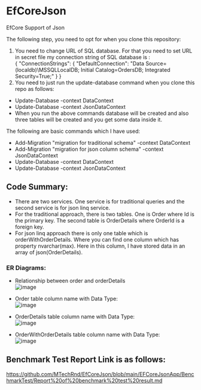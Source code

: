 # EfCoreJson
EfCore Support of Json

The following step, you need to opt for when you clone this repository:
1. You need to change URL of SQL database.
    For that you need to set URL in secret file my connection string of SQL database is : </br>
    {
      "ConnectionStrings": {
        "DefaultConnection": "Data Source= (localdb)\\MSSQLLocalDB; Initial Catalog=OrdersDB; Integrated Security=True;"
      }
    }
2. You need to just run the update-database command when you clone this repo as follows:
- Update-Database -context DataContext
- Update-Database -context JsonDataContext
- When you run the above commands database will be created and also three tables will be created and you get some data inside it.

The following are basic commands which I have used:
- Add-Migration "migration for traditional schema" -context DataContext
- Add-Migration "migration for json column schema" -context JsonDataContext
- Update-Database -context DataContext
- Update-Database -context JsonDataContext

## Code Summary:
- There are two services. One service is for traditional queries and the second service is for json linq service.
- For the traditional approach, there is two tables. One is Order where Id is the primary key. The second table is OrderDetails where OrderId is a foreign key.
- For json linq approach there is only one table which is orderWithOrderDetails. Where you can find one column which has property nvarchar(max). Here in this column, I have stored data in an array of json(OrderDetails).

### ER Diagrams:
- Relationship between order and orderDetails </br>
![image](https://github.com/MTechRnd/EfCoreJson/assets/123544692/a3f6cf41-17ea-42af-ad7c-c328bc9e2b60)</br>
- Order table column name with Data Type:</br>
![image](https://github.com/MTechRnd/EfCoreJson/assets/123544692/fc98922b-19fa-4295-9b8f-f3a6a4f94c37)

- OrderDetails table column name with Data Type:</br>
![image](https://github.com/MTechRnd/EfCoreJson/assets/123544692/52a27557-f3a5-4bd4-abf7-3adad8e020fa)</br>

- OrderWithOrderDetails table column name with Data Type: </br>
![image](https://github.com/MTechRnd/EfCoreJson/assets/123544692/c0fc7fe0-d82a-4709-8b1e-cbfb22bac9fe)

## Benchmark Test Report Link is as follows:
https://github.com/MTechRnd/EfCoreJson/blob/main/EFCoreJsonApp/BenchmarkTest/Report%20of%20benchmark%20test%20result.md
